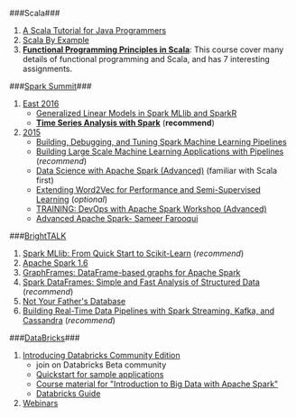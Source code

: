 ###Scala###
1. [A Scala Tutorial for Java Programmers](http://docs.scala-lang.org/tutorials/scala-for-java-programmers.html)
2. [Scala By Example](http://www.scala-lang.org/docu/files/ScalaByExample.pdf)
3. **[Functional Programming Principles in Scala](https://www.coursera.org/course/progfun)**: This course cover many details of functional programming and Scala, and has 7 interesting assignments. 

###[Spark Summit](https://spark-summit.org/)###
1. [East 2016](https://spark-summit.org/east-2016/schedule/)
   * [Generalized Linear Models in Spark MLlib and SparkR](https://spark-summit.org/east-2016/events/generalized-linear-models-in-spark-mllib-and-sparkr/)
   * **[Time Series Analysis with Spark](https://spark-summit.org/east-2016/events/time-series-analysis-with-spark/)** (**recommend**)
2. [2015](https://spark-summit.org/2015/)
   * [Building, Debugging, and Tuning Spark Machine Learning Pipelines](https://spark-summit.org/2015/events/practical-machine-learning-pipelines-with-mllib-2/)
   * [Building Large Scale Machine Learning Applications with Pipelines](https://spark-summit.org/2015/events/building-large-scale-machine-learning-applications-with-pipelines/) (_recommend_)
   * [Data Science with Apache Spark (Advanced)](https://spark-summit.org/2015/events/training-data-science-with-apache-spark-advanced/) (familiar with Scala first)
   * [Extending Word2Vec for Performance and Semi-Supervised Learning](https://spark-summit.org/2015/events/extending-word2vec-for-performance-and-semi-supervised-learning/) (_optional_)
   * [TRAINING: DevOps with Apache Spark Workshop (Advanced)](https://spark-summit.org/2015/events/training-devops-with-apache-spark-workshop-advanced/)
   * [Advanced Apache Spark- Sameer Farooqui](https://www.youtube.com/watch?v=7ooZ4S7Ay6Y)
   
###[BrightTALK](https://www.brighttalk.com)
1. [Spark MLlib: From Quick Start to Scikit-Learn](https://www.brighttalk.com/webcast/12891/189409?autoclick=true&utm_source=brighttalk-recommend&utm_campaign=followup&utm_medium=email&utm_content=organic) (_recommend_)
2. [Apache Spark 1.6](https://www.brighttalk.com/webcast/12891/181843)
3. [GraphFrames: DataFrame-based graphs for Apache Spark](https://www.brighttalk.com/webcast/12891/199003?autoclick=true&utm_source=brighttalk-recommend&utm_campaign=followup&utm_medium=email&utm_content=organic)
4. [Spark DataFrames: Simple and Fast Analysis of Structured Data](https://www.brighttalk.com/webcast/12891/166495?utm_campaign=knowledge-feed&utm_content=&utm_source=brighttalk-portal&utm_medium=web&utm_term=) (_recommend_)
5. [Not Your Father's Database](https://www.brighttalk.com/webcast/12891/196891?autoclick=true&utm_source=brighttalk-recommend&utm_campaign=followup&utm_medium=email&utm_content=organic)
6. [Building Real-Time Data Pipelines with Spark Streaming, Kafka, and Cassandra](https://www.brighttalk.com/webcast/12641/193223/building-real-time-data-pipelines-with-spark-streaming-kafka-and-cassandra) (_recommend_)

###[DataBricks](https://databricks.com/)###
1. [Introducing Databricks Community Edition](https://databricks.com/blog/2016/02/17/introducing-databricks-community-edition-apache-spark-for-all.html)
    * join on Databricks Beta community 
    * [Quickstart for sample applications](https://docs.cloud.databricks.com/docs/latest/sample_applications/index.html#Introduction%20(Readme).html)
    * [Course material for "Introduction to Big Data with Apache Spark"](https://docs.cloud.databricks.com/docs/latest/courses/index.html#Introduction%20to%20Big%20Data%20with%20Apache%20Spark%20(CS100-1x)/Introduction%20(README).html)
    * [Databricks Guide](https://docs.cloud.databricks.com/docs/latest/databricks_guide/index.html#00%20Welcome%20to%20Databricks.html)
2. [Webinars](https://databricks.com/resources/webinars?utm_campaign=Webinar&utm_source=hs_email&utm_medium=email&utm_content=27719892&_hsenc=p2ANqtz-9mXhVB-vSqvF23aY-A8DbviyILcm_BR9cX_kshXlWDDxryz5EATAh8slbckCkM0Sq7UpDCdJh9r28BH8_1yYWM4i50oQ&_hsmi=27719892)
